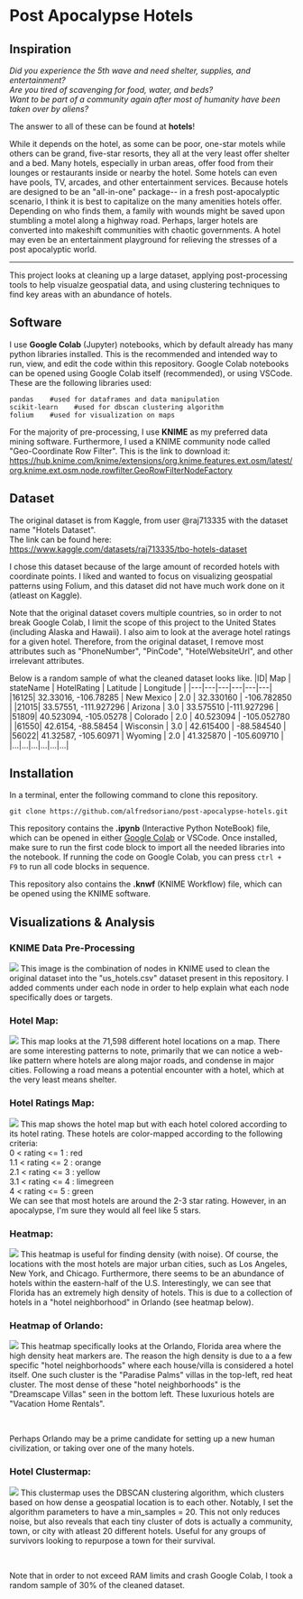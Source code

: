 # Post Apocalypse Hotels
## Inspiration
*Did you experience the 5th wave and need shelter, supplies, and entertainment?*  
*Are you tired of scavenging for food, water, and beds?*  
*Want to be part of a community again after most of humanity have been taken over by aliens?*  

The answer to all of these can be found at **hotels**!

While it depends on the hotel, as some can be poor, one-star motels while others can be grand, five-star resorts,
they all at the very least offer shelter and a bed. Many hotels, especially in urban areas, offer food from their lounges or restaurants
inside or nearby the hotel. Some hotels can even have pools, TV, arcades, and other entertainment services. Because hotels are designed to be an
"all-in-one" package-- in a fresh post-apocalyptic scenario, I think it is best to capitalize on the many amenities hotels offer. Depending on who finds them, 
a family with wounds might be saved upon stumbling a motel along a highway road. Perhaps, larger hotels are converted into makeshift communities with chaotic governments. 
A hotel may even be an entertainment playground for relieving the stresses of a post apocalyptic world.

---

This project looks at cleaning up a large dataset, applying post-processing tools to help visualze geospatial data, and using clustering techniques
to find key areas with an abundance of hotels. 

## Software
I use **Google Colab** (Jupyter) notebooks, which by default already has many python libraries installed. This is the recommended and intended way to run, view, and edit the code within this repository. Google Colab notebooks can be opened
using Google Colab itself (recommended), or using VSCode. These are the following libraries used:
```
pandas    #used for dataframes and data manipulation
scikit-learn    #used for dbscan clustering algorithm
folium    #used for visualization on maps
```

For the majority of pre-processing, I use **KNIME** as my preferred data mining software. Furthermore, I used a KNIME community node called "Geo-Coordinate Row Filter". 
This is the link to download it: https://hub.knime.com/knime/extensions/org.knime.features.ext.osm/latest/org.knime.ext.osm.node.rowfilter.GeoRowFilterNodeFactory

## Dataset
The original dataset is from Kaggle, from user @raj713335 with the dataset name "Hotels Dataset".  
The link can be found here: 
https://www.kaggle.com/datasets/raj713335/tbo-hotels-dataset  

I chose this dataset because of the large amount of recorded hotels with coordinate points. I liked and wanted to focus on
visualizing geospatial patterns using Folium, and this dataset did not have much work done on it (atleast on Kaggle).

Note that the original dataset covers multiple countries, so in order to not break Google Colab, I limit the scope
of this project to the United States (including Alaska and Hawaii). I also aim to look at the average hotel ratings
for a given hotel. Therefore, from the original dataset, I remove most attributes such as
"PhoneNumber", "PinCode", "HotelWebsiteUrl", and other irrelevant attributes.  

Below is a random sample of what the cleaned dataset looks like.
|ID| Map | stateName | HotelRating |  Latitude |  Longitude |
|---|---|---|---|---|---|
|16125| 32.33016, -106.78285 | New Mexico | 2.0 | 32.330160 | -106.782850 |
|21015| 33.57551, -111.927296  | Arizona | 3.0 | 33.575510 |-111.927296 |
|51809| 40.523094, -105.05278  | Colorado | 2.0 | 40.523094 | -105.052780 |
|61550| 42.6154, -88.58454 | Wisconsin | 3.0 | 42.615400 | -88.584540 |
|56022| 41.32587, -105.60971  | Wyoming | 2.0 | 41.325870 | -105.609710 |
|...|...|...|...|...|...|

## Installation
In a terminal, enter the following command to clone this repository.
```
git clone https://github.com/alfredsoriano/post-apocalypse-hotels.git
```
This repository contains the **.ipynb** (Interactive Python NoteBook) file, which can be opened in either
[Google Colab](https://colab.research.google.com/) or VSCode. Once installed, make sure to run the first code block
to import all the needed libraries into the notebook. If running the code on Google Colab, you can press `ctrl + F9`
to run all code blocks in sequence.

This repository also contains the **.knwf** (KNIME Workflow) file, which can be opened using the KNIME software.

## Visualizations & Analysis
### KNIME Data Pre-Processing
<img src='./images/knime_data_cleaning.jpg'>
This image is the combination of nodes in KNIME used to clean the original dataset into the "us_hotels.csv" dataset present in this
repository. I added comments under each node in order to help explain what each node specifically does or targets.

### Hotel Map:
<img src='./images/hotel_map.png'>
This map looks at the 71,598 different hotel locations on a map. There are some interesting patterns to note,
primarily that we can notice a web-like pattern where hotels are along major roads, and condense in major cities.
Following a road means a potential encounter with a hotel, which at the very least means shelter.

### Hotel Ratings Map:
<img src='./images/hotel_ratings_map.png'>
This map shows the hotel map but with each hotel colored according to its hotel rating.
These hotels are color-mapped according to the following criteria:    <br>
0 < rating <= 1 : red  <br>
1.1 < rating <= 2 : orange  <br>
2.1 < rating <= 3 : yellow  <br>
3.1 < rating <= 4 : limegreen  <br>
4 < rating <= 5 : green  <br>
We can see that most hotels are around the 2-3 star rating. However, in an apocalypse, I'm sure they would all feel like 5 stars.

### Heatmap:
<img src='./images/hotel_heatmap.png'>
This heatmap is useful for finding density (with noise). Of course, the locations with the most hotels are major urban cities,
such as Los Angeles, New York, and Chicago. Furthermore, there seems to be an abundance of hotels within the 
eastern-half of the U.S. Interestingly, we can see that Florida has an extremely high density of hotels.
This is due to a collection of hotels in a "hotel neighborhood" in Orlando (see heatmap below).

### Heatmap of Orlando:
<img src='./images/hotel_heatmap_orlando.png'>
This heatmap specifically looks at the Orlando, Florida area where the high density heat markers are. The reason the 
high density is due to a a few specific "hotel neighborhoods" where each house/villa is considered a hotel itself.
One such cluster is the "Paradise Palms" villas in the top-left, red heat cluster. The most dense of these "hotel neighborhoods"
is the "Dreamscape Villas" seen in the bottom left. These luxurious hotels are "Vacation Home Rentals".  

&nbsp;

Perhaps Orlando may be a prime candidate for setting up a new human civilization, or taking over one of the many hotels.

### Hotel Clustermap:
<img src='./images/hotel_clustermap.png'>
This clustermap uses the DBSCAN clustering algorithm, which clusters based on how dense a geospatial location is to each other.
Notably, I set the algorithm parameters to have a min_samples = 20. This not only reduces noise, but also reveals that each tiny
cluster of dots is actually a community, town, or city with atleast 20 different hotels. Useful for any groups of survivors looking
to repurpose a town for their survival.   

&nbsp;

Note that in order to not exceed RAM limits and crash Google Colab, I took a random sample of 30% of the cleaned dataset.


